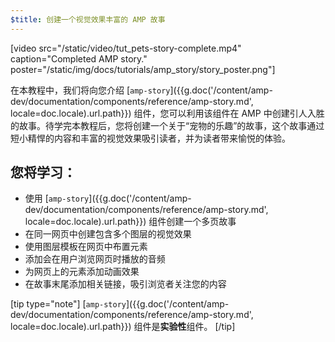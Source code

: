 ```yaml
---
$title: 创建一个视觉效果丰富的 AMP 故事
---
```


[video src="/static/video/tut_pets-story-complete.mp4" caption="Completed AMP story." poster="/static/img/docs/tutorials/amp_story/story_poster.png"]

在本教程中，我们将向您介绍 [`amp-story`]({{g.doc('/content/amp-dev/documentation/components/reference/amp-story.md', locale=doc.locale).url.path}}) 组件，您可以利用该组件在 AMP 中创建引人入胜的故事。待学完本教程后，您将创建一个关于“宠物的乐趣”的故事，这个故事通过短小精悍的内容和丰富的视觉效果吸引读者，并为读者带来愉悦的体验。

## 您将学习：

- 使用 [`amp-story`]({{g.doc('/content/amp-dev/documentation/components/reference/amp-story.md', locale=doc.locale).url.path}}) 组件创建一个多页故事
- 在同一网页中创建包含多个图层的视觉效果
- 使用图层模板在网页中布置元素
- 添加会在用户浏览网页时播放的音频
- 为网页上的元素添加动画效果
- 在故事末尾添加相关链接，吸引浏览者关注您的内容

[tip type="note"]
 [`amp-story`]({{g.doc('/content/amp-dev/documentation/components/reference/amp-story.md', locale=doc.locale).url.path}}) 组件是**实验性**组件。
[/tip]
